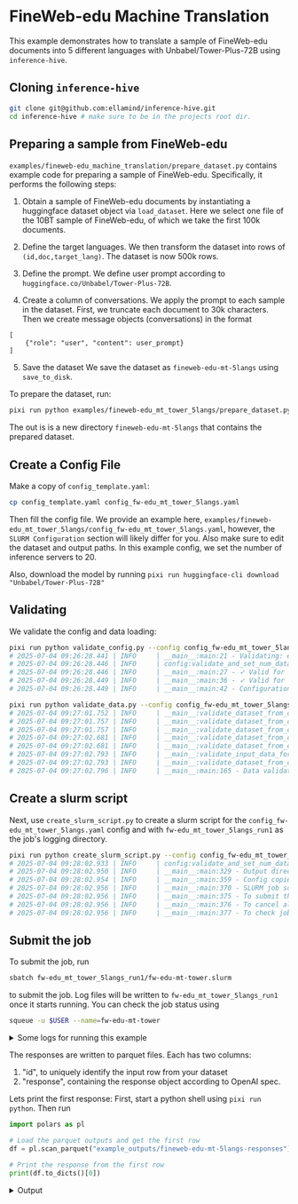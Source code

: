 # FineWeb-edu Machine Translation
This example demonstrates how to translate a sample of FineWeb-edu documents into 5 different languages with Unbabel/Tower-Plus-72B using `inference-hive`.


## Cloning `inference-hive`
```bash
git clone git@github.com:ellamind/inference-hive.git
cd inference-hive # make sure to be in the projects root dir.
```

## Preparing a sample from FineWeb-edu
`examples/fineweb-edu_machine_translation/prepare_dataset.py` contains example code for preparing a sample of FineWeb-edu.
Specifically, it performs the following steps:
1. Obtain a sample of FineWeb-edu documents by instantiating a huggingface dataset object via `load_dataset`.
Here we select one file of the 10BT sample of FineWeb-edu, of which we take the first 100k documents.

2. Define the target languages. We then transform the dataset into rows of `(id,doc,target_lang)`. The dataset is now 500k rows.

3. Define the prompt.
We define user prompt according to `huggingface.co/Unbabel/Tower-Plus-72B`.

4. Create a column of conversations.
We apply the prompt to each sample in the dataset. First, we truncate each document to 30k characters. Then we create message objects (conversations) in the format 
```
[
    {"role": "user", "content": user_prompt}
]
```

5. Save the dataset
We save the dataset as `fineweb-edu-mt-5langs` using `save_to_disk`.

To prepare the dataset, run:

```bash
pixi run python examples/fineweb-edu_mt_tower_5langs/prepare_dataset.py
```

The out is is a new directory `fineweb-edu-mt-5langs` that contains the prepared dataset.

## Create a Config File
Make a copy of `config_template.yaml`:
```bash
cp config_template.yaml config_fw-edu_mt_tower_5langs.yaml
```
Then fill the config file. We provide an example here, `examples/fineweb-edu_mt_tower_5langs/config_fw-edu_mt_tower_5langs.yaml`, however, the `SLURM Configuration` section will likely differ for you. Also make sure to edit the dataset and output paths. In this example config, we set the number of inference servers to 20.

Also, download the model by running `pixi run huggingface-cli download "Unbabel/Tower-Plus-72B"`

## Validating
We validate the config and data loading:

```bash
pixi run python validate_config.py --config config_fw-edu_mt_tower_5langs.yaml
# 2025-07-04 09:26:28.441 | INFO     | __main__:main:21 - Validating: examples/fineweb-edu_mt_tower_5langs/config_fw-edu_mt_tower_5langs.yaml
# 2025-07-04 09:26:28.446 | INFO     | config:validate_and_set_num_data_shards:218 - num_data_shards not specified, defaulting to num_inference_servers (20)
# 2025-07-04 09:26:28.446 | INFO     | __main__:main:27 - ✓ Valid for create_slurm_script.py
# 2025-07-04 09:26:28.449 | INFO     | __main__:main:36 - ✓ Valid for run_inference.py
# 2025-07-04 09:26:28.449 | INFO     | __main__:main:42 - Configuration is valid!
```

```bash
pixi run python validate_data.py --config config_fw-edu_mt_tower_5langs.yaml
# 2025-07-04 09:27:01.752 | INFO     | __main__:validate_dataset_from_config:98 - Loading configuration from: examples/fineweb-edu_mt_tower_5langs/config_fw-edu_mt_tower_5langs.yaml
# 2025-07-04 09:27:01.757 | INFO     | __main__:validate_dataset_from_config:101 - Loading dataset for validation...
# 2025-07-04 09:27:01.757 | INFO     | __main__:validate_dataset_from_config:103 - Loading dataset with load_from_disk
# 2025-07-04 09:27:02.681 | INFO     | __main__:validate_dataset_from_config:115 - Dataset loaded: 500000 rows
# 2025-07-04 09:27:02.681 | INFO     | __main__:validate_dataset_from_config:118 - Starting data validation...
# 2025-07-04 09:27:02.793 | INFO     | __main__:validate_input_data_format:86 - Input data format validation passed for api_type='chat-completion' with string ID column 'id' using OpenAI's pydantic models
# 2025-07-04 09:27:02.793 | INFO     | __main__:validate_dataset_from_config:126 - ✓ Data validation completed successfully!
# 2025-07-04 09:27:02.796 | INFO     | __main__:main:165 - Data validation passed! Dataset is ready for inference.
```

## Create a slurm script
Next, use `create_slurm_script.py` to create a slurm script for the `config_fw-edu_mt_tower_5langs.yaml` config and with `fw-edu_mt_tower_5langs_run1` as the job's logging directory.
```bash
pixi run python create_slurm_script.py --config config_fw-edu_mt_tower_5langs.yaml --output fw-edu_mt_tower_5langs_run1
# 2025-07-04 09:28:02.933 | INFO     | config:validate_and_set_num_data_shards:218 - num_data_shards not specified, defaulting to num_inference_servers (20)
# 2025-07-04 09:28:02.950 | INFO     | __main__:main:329 - Output directory: fw-edu_mt_tower_5langs_run1
# 2025-07-04 09:28:02.954 | INFO     | __main__:main:359 - Config copied to: fw-edu_mt_tower_5langs_run1/config_fw-edu_mt_tower_5langs.yaml
# 2025-07-04 09:28:02.956 | INFO     | __main__:main:370 - SLURM job script generated successfully: fw-edu_mt_tower_5langs_run1/fw-edu-mt-tower.slurm
# 2025-07-04 09:28:02.956 | INFO     | __main__:main:375 - To submit the job: sbatch fw-edu_mt_tower_5langs_run1/fw-edu-mt-tower.slurm
# 2025-07-04 09:28:02.956 | INFO     | __main__:main:376 - To cancel all jobs: scancel --name=fw-edu-mt-tower
# 2025-07-04 09:28:02.956 | INFO     | __main__:main:377 - To check job status: squeue -u $USER --name=fw-edu-mt-tower
```

## Submit the job
To submit the job, run
```bash
sbatch fw-edu_mt_tower_5langs_run1/fw-edu-mt-tower.slurm
```
to submit the job. Log files will be written to `fw-edu_mt_tower_5langs_run1` once it starts running.
You can check the job status using 
```bash
squeue -u $USER --name=fw-edu-mt-tower
```

<details><summary>Some logs for running this example</summary>

SLURM queue:
```
JOBID     USER      PARTITION      ACCOUNT        NODES  STATE     TIME      NAME                          NODELIST(REASON)
17328678  midahl00  boost_usr_prod aifac_l01_028  1      RUNNING   14:47     fw-edu-mt-tower               lrdn2279
17328710  midahl00  boost_usr_prod aifac_l01_028  1      RUNNING   16:55     fw-edu-mt-tower               lrdn1616
17328711  midahl00  boost_usr_prod aifac_l01_028  1      RUNNING   16:55     fw-edu-mt-tower               lrdn2246
17328712  midahl00  boost_usr_prod aifac_l01_028  1      RUNNING   16:55     fw-edu-mt-tower               lrdn2581
17328706  midahl00  boost_usr_prod aifac_l01_028  1      RUNNING   16:55     fw-edu-mt-tower               lrdn2616
17328713  midahl00  boost_usr_prod aifac_l01_028  1      RUNNING   16:55     fw-edu-mt-tower               lrdn2624
17328714  midahl00  boost_usr_prod aifac_l01_028  1      RUNNING   16:55     fw-edu-mt-tower               lrdn2639
17328715  midahl00  boost_usr_prod aifac_l01_028  1      RUNNING   16:55     fw-edu-mt-tower               lrdn2647
17328717  midahl00  boost_usr_prod aifac_l01_028  1      RUNNING   16:55     fw-edu-mt-tower               lrdn2651
17328716  midahl00  boost_usr_prod aifac_l01_028  1      RUNNING   16:55     fw-edu-mt-tower               lrdn2666
17328718  midahl00  boost_usr_prod aifac_l01_028  1      RUNNING   16:55     fw-edu-mt-tower               lrdn2671
17328720  midahl00  boost_usr_prod aifac_l01_028  1      RUNNING   16:55     fw-edu-mt-tower               lrdn2679
17328719  midahl00  boost_usr_prod aifac_l01_028  1      RUNNING   16:55     fw-edu-mt-tower               lrdn2691
17328721  midahl00  boost_usr_prod aifac_l01_028  1      RUNNING   16:55     fw-edu-mt-tower               lrdn2703
17328722  midahl00  boost_usr_prod aifac_l01_028  1      RUNNING   16:55     fw-edu-mt-tower               lrdn2709
17328723  midahl00  boost_usr_prod aifac_l01_028  1      RUNNING   16:55     fw-edu-mt-tower               lrdn2736
17328707  midahl00  boost_usr_prod aifac_l01_028  1      RUNNING   16:55     fw-edu-mt-tower               lrdn2824
17328708  midahl00  boost_usr_prod aifac_l01_028  1      RUNNING   16:55     fw-edu-mt-tower               lrdn3163
17328705  midahl00  boost_usr_prod aifac_l01_028  1      RUNNING   16:55     fw-edu-mt-tower               lrdn3262
17328709  midahl00  boost_usr_prod aifac_l01_028  1      RUNNING   16:55     fw-edu-mt-tower               lrdn3264
```

```
</details>

You can find example logs in `examples/fineweb-edu_mt_tower_5langs/example_logs`.

Lets cancel the job after some time, to not waste compute:
```
scancel --name fw-edu-mt-tower 
```

## Monitoring Progress and Throughput

To print global progress and throughput statistics for the run, execute
```
pixi run python monitor.py fw-edu_mt_tower_5langs_run1
```

To take a detailed look at the progress & performance for an individual shard, you can select one of the `.jsonl` logs (here `fw-edu_mt_tower_5langs_run1/17328678-1-lrdn3262-inference-stats.jsonl`) and run
```
pixi run python monitor_single.py fw-edu_mt_tower_5langs_run1/17328678-1-lrdn3262-inference-stats.jsonl
```
This will print shard & progress status and throughput statistics (over time)

You can find example outputs for these commands in `examples/fineweb-edu_machine_translation/example_logs`.


## Using the Outputs
The outputs were saved to `example_outputs/fineweb-edu-mt-5langs-responses`.

<details><summary>Output files</summary>

```bash
ls -1 example_outputs/fineweb-edu-mt-5langs-responses
shard000000_part000000.zstd.parquet
shard000001_part000000.zstd.parquet
shard000002_part000000.zstd.parquet
shard000003_part000000.zstd.parquet
shard000004_part000000.zstd.parquet
shard000005_part000000.zstd.parquet
shard000006_part000000.zstd.parquet
shard000007_part000000.zstd.parquet
shard000008_part000000.zstd.parquet
shard000009_part000000.zstd.parquet
shard000010_part000000.zstd.parquet
shard000011_part000000.zstd.parquet
shard000012_part000000.zstd.parquet
shard000013_part000000.zstd.parquet
shard000014_part000000.zstd.parquet
shard000015_part000000.zstd.parquet
shard000016_part000000.zstd.parquet
shard000017_part000000.zstd.parquet
shard000018_part000000.zstd.parquet
shard000019_part000000.zstd.parquet
```
</details>

The responses are written to parquet files. Each has two columns:
1. "id", to uniquely identify the input row from your dataset
2. "response", containing the response object according to OpenAI spec.

Lets print the first response:
First, start a python shell using `pixi run python`. Then run
```python
import polars as pl

# Load the parquet outputs and get the first row
df = pl.scan_parquet("example_outputs/fineweb-edu-mt-5langs-responses").head(1).collect()

# Print the response from the first row
print(df.to_dicts()[0])
```

<details><summary>Output</summary>

```python
{
    "id": "<urn:uuid:f51e4a20-9e4e-460d-8a25-cfaccf052f8e>_German",
    "response": {
        "id": "chatcmpl-94194dce220448c2a5ae3599da99bffb",
        "choices": [
            {
                "finish_reason": "stop",
                "index": 0,
                "logprobs": None,
                "message": {
                    "content": "Diese LEDs sind mit einem Thermistor verbunden, der etwas heißer als die Umgebungstemperatur läuft. Wenn der Geburtstagskind also auf den Thermistor bläst, kühlt es ihn ab und erhöht dadurch den Widerstand. Der Mikrocontroller erkennt dies und schaltet einige der LEDs aus. Mit einem solchen Gerät müssen Sie sich nie wieder Sorgen um geschmolzenes Wachs auf Ihrem Kuchen machen. Für detaillierte Anweisungen besuchen Sie Instructables.",
                    "refusal": None,
                    "role": "assistant",
                    "annotations": None,
                    "audio": None,
                    "function_call": None,
                    "tool_calls": [],
                },
            }
        ],
        "created": 1751615116,
        "model": "Unbabel/Tower-Plus-72B",
        "object": "chat.completion",
        "service_tier": None,
        "system_fingerprint": None,
        "usage": {
            "completion_tokens": 114,
            "prompt_tokens": 118,
            "total_tokens": 232,
            "completion_tokens_details": None,
            "prompt_tokens_details": None,
        },
    },
}

```

Lets print the content of the first response
```python
print(
    df.select(
        pl.col("response")
        .struct.field("choices")
        .list.get(0)
        .struct.field("message")
        .struct.field("content")
    ).item()
)
# Diese LEDs sind mit einem Thermistor verbunden, der etwas heißer als die Umgebungstemperatur läuft. Wenn der Geburtstagskind also auf den Thermistor bläst, kühlt es ihn ab und erhöht dadurch den Widerstand. Der Mikrocontroller erkennt dies und schaltet einige der LEDs aus. Mit einem solchen Gerät müssen Sie sich nie wieder Sorgen um geschmolzenes Wachs auf Ihrem Kuchen machen. Für detaillierte Anweisungen besuchen Sie Instructables.
```
</details>
